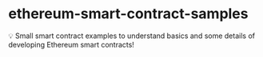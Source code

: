 # ethereum-smart-contract-samples
:bulb: Small smart contract examples to understand basics and some details of developing Ethereum smart contracts!
